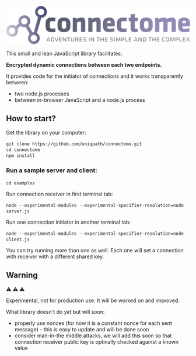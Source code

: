 <img src="media/logo_connectome.png?v=2">

This small and lean JavaScript library facilitates:

**Encrypted dynamic connections between each two endpoints.**

It provides code for the initiator of connections and it works transparently between:

- two node.js processes
- between in-browser JavaScript and a node.js process

## How to start?

Get the library on your computer:
```
git clone https://github.com/uniqpath/connectome.git
cd connectome
npm install
```

### Run a sample server and client:

```
cd examples
```

Run connection receiver in first terminal tab:
```
node --experimental-modules --experimental-specifier-resolution=node server.js
```

Run one connection initiator in another terminal tab:
```
node --experimental-modules --experimental-specifier-resolution=node client.js
```

You can try running more than one as well. Each one will set a connection with receiver with a different shared key.

## Warning

⚠️ ⚠️ ⚠️

Experimental, not for production use. It will be worked on and improved.

What library doesn't do yet but will soon:

- properly use nonces (for now it is a constant nonce for each sent message) - this is easy to update and will be done soon
- consider man-in-the middle attacks, we will add this soon so that connection receiver public key is optinally checked against a known value
